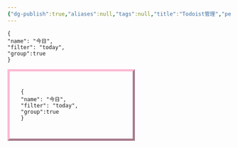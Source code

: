 ```yaml
---
{"dg-publish":true,"aliases":null,"tags":null,"title":"Todoist管理","permalink":"/置顶/Todoist管理/","dgPassFrontmatter":true,"noteIcon":""}
---
```


<div class="alt 3"style="
width:45%;
height:auto;
flex: none;
opacity: 1;
padding: 25 px;
						 
">

```todoist
{
"name": "今日",
"filter": "today",
"group":true
}
```   
</div>


<div class="alt4"style="
width:45%;
height:auto;
flex: none;
padding: 25px;
border-style: outset;
border-width: 5px;
border-color: #fcbad3 ">

```todoist
{
"name": "今日",
"filter": "today",
"group":true
}
```   
</div>
